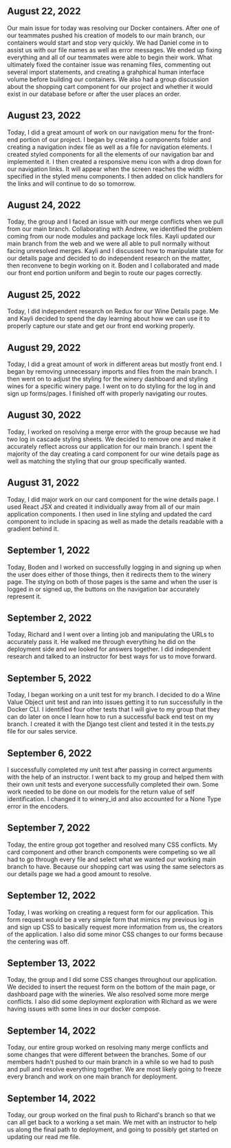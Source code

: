 ## August 22, 2022
Our main issue for today was resolving our Docker containers. After one of our teammates pushed his creation of models to our main branch, our containers would start and stop very quickly. We had Daniel come in to assist us with our file names as well as error messages. We ended up fixing everything and all of our teammates were able to begin their work. What ultimately fixed the container issue was renaming files, commenting out several import statements, and creating a grahphical human interface volume before building our containers. We also had a group discussion about the shopping cart component for our project and whether it would exist in our database before or after the user places an order.

## August 23, 2022
Today, I did a great amount of work on our navigation menu for the front-end portion of our project. I began by creating a components folder and creating a navigation index file as well as a file for navigation elements. I created styled components for all the elements of our navigation bar and implemented it. I then created a responsive menu icon with a drop down for our navigation links. It will appear when the screen reaches the width specified in the styled menu components. I then added on click handlers for the links and will continue to do so tomorrow.

## August 24, 2022
Today, the group and I faced an issue with our merge conflicts when we pull from our main branch. Collaborating with Andrew, we identified the problem coming from our node modules and package lock files. Kayli updated our main branch from the web and we were all able to pull normally without facing unresolved merges. Kayli and I discussed how to manipulate state for our details page and decided to do independent research on the matter, then reconvene to begin working on it. Boden and I collaborated and made our front end portion uniform and begin to route our pages correctly.

## August 25, 2022
Today, I did independent research on Redux for our Wine Details page. Me and Kayli decided to spend the day learning about how we can use it to properly capture our state and get our front end working properly.

## August 29, 2022
Today, I did a great amount of work in different areas but mostly front end. I began by removing unnecessary imports and files from the main branch. I then went on to adjust the styling for the winery dashboard and styling wines for a specific winery page. I went on to do styling for the log in and sign up forms/pages. I finished off with properly navigating our routes.

## August 30, 2022
Today, I worked on resolving a merge error with the group because we had two log in cascade styling sheets. We decided to remove one and make it accurately reflect across our application for our main branch. I spent the majority of the day creating a card component for our wine details page as well as matching the styling that our group specifically wanted.

## August 31, 2022
Today, I did major work on our card component for the wine details page. I used React JSX and created it individually away from all of our main application components. I then used in line styling and updated the card component to include in spacing as well as made the details readable with a gradient behind it. 

## September 1, 2022
Today, Boden and I worked on successfully logging in and signing up when the user does either of those things, then it redirects them to the winery page. The stylng on both of those pages is the same and when the user is logged in or signed up, the buttons on the navigation bar accurately represent it.

## September 2, 2022
Today, Richard and I went over a linting job and manipulating the URLs to accurately pass it. He walked me through everything he did on the deployment side and we looked for answers together. I did independent research and talked to an instructor for best ways for us to move forward. 

## September 5, 2022
Today, I began working on a unit test for my branch. I decided to do a Wine Value Object unit test and ran into issues getting it to run successfully in the Docker CLI. I identified four other tests that I will give to my group that they can do later on once I learn how to run a successful back end test on my branch. I created it with the Django test client and tested it in the tests.py file for our sales service.

## September 6, 2022
I successfully completed my unit test after passing in correct arguments with the help of an instructor. I went back to my group and helped them with their own unit tests and everyone successfully completed their own. Some work needed to be done on our models for the return value of self identification. I changed it to winery_id and also accounted for a None Type error in the encoders.

## September 7, 2022
Today, the entire group got together and resolved many CSS conflicts. My card component and other branch components were competing so we all had to go through every file and select what we wanted our working main branch to have. Because our shopping cart was using the same selectors as our details page we had a good amount to resolve.

## September 12, 2022
Today, I was working on creating a request form for our application. This form request would be a very simple form that mimics my previous log in and sign up CSS to basically request more information from us, the creators of the application. I also did some minor CSS changes to our forms because the centering was off.

## September 13, 2022
Today, the group and I did some CSS changes throughout our application. We decided to insert the request form on the bottom of the main page, or dashboard page with the wineries. We also resolved some more merge conflicts. I also did some deployment exploration with Richard as we were having issues with some lines in our docker compose.

## September 14, 2022
Today, our entire group worked on resolving many merge conflicts and some changes that were different between the branches. Some of our members hadn't pushed to our main branch in a while so we had to push and pull and resolve everything together. We are most likely going to freeze every branch and work on one main branch for deployment.

## September 14, 2022
Today, our group worked on the final push to Richard's branch so that we can all get back to a working a set main. We met with an instructor to help us along the final path to deployment, and going to possibly get started on updating our read me file.